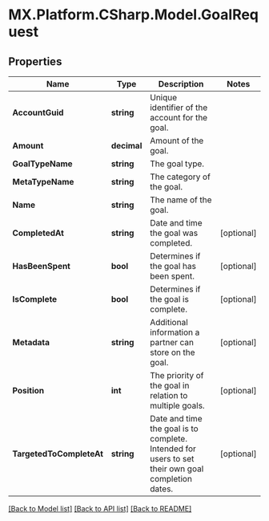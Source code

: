 # MX.Platform.CSharp.Model.GoalRequest

## Properties

Name | Type | Description | Notes
------------ | ------------- | ------------- | -------------
**AccountGuid** | **string** | Unique identifier of the account for the goal. | 
**Amount** | **decimal** | Amount of the goal. | 
**GoalTypeName** | **string** | The goal type. | 
**MetaTypeName** | **string** | The category of the goal. | 
**Name** | **string** | The name of the goal. | 
**CompletedAt** | **string** | Date and time the goal was completed. | [optional] 
**HasBeenSpent** | **bool** | Determines if the goal has been spent. | [optional] 
**IsComplete** | **bool** | Determines if the goal is complete. | [optional] 
**Metadata** | **string** | Additional information a partner can store on the goal. | [optional] 
**Position** | **int** | The priority of the goal in relation to multiple goals. | [optional] 
**TargetedToCompleteAt** | **string** | Date and time the goal is to complete. Intended for users to set their own goal completion dates. | [optional] 

[[Back to Model list]](../README.md#documentation-for-models) [[Back to API list]](../README.md#documentation-for-api-endpoints) [[Back to README]](../README.md)

